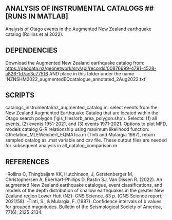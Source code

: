 ## ANALYSIS OF INSTRUMENTAL CATALOGS ## [RUNS IN MATLAB]

Analysis of Otago events in the Augmented New Zealand earthquake catalog (Rollins et al 2022).

## DEPENDENCIES ##

Download the Augmented New Zealand earthquake catalog from: https://geodata.nz/geonetwork/srv/api/records/00876699-4791-4528-a826-1d7ac3c77516 AND place in this folder under the name 'NZNSHM2022_augmentedEQcatalogue_annotated_2Aug2022.txt'

## SCRIPTS ##

catalogs_instrumental/nz_augmented_catalog.m: select events from the New Zealand Augmented Earthquake Catalog that are located within the Otago search polygon ('gis_files/orb_area_polygon.shp'). Selects: (1) all events, (2) events 1951-2021, and (3) events 1971-2021. Options to plot MFD, models catalog G-R relationship using maximum likelihood function: GRrelation_MLEWeichert_EQMATca.m (Tinti and Mulargia 1987), return sampled catalog as .mat variable and csv file. These output files are needed for subsequent analysis in all_catalog_comparison.m

## REFERENCES ##

-Rollins C, Thingbaijam KK, Hutchinson, J, Gerstenberger M, Christophersen A, Eberhart-Phillips D, Rastin SJ, Van Dissen R. (2022). An augmented New Zealand earthquake catalogue, event classifications, and models of the depth distribution of shallow earthquakes in the greater New Zealand region Lower Hutt (NZ): GNS Science. 83 p. (GNS Science report; 2021/58).
-Tinti, S., & Mulargia, F. (1987). Confidence intervals of b values for grouped magnitudes. Bulletin of the Seismological Society of America, 77(6), 2125-2134.